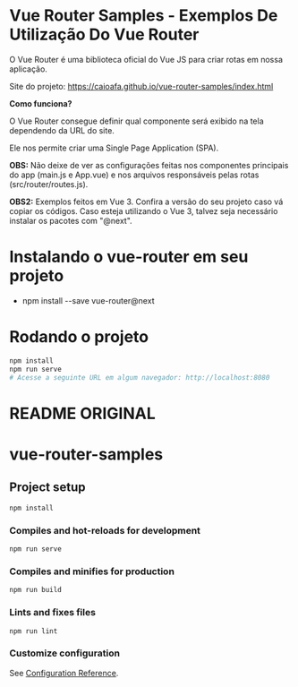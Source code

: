 # Vue Router Samples - Exemplos De Utilização Do Vue Router
O Vue Router é uma biblioteca oficial do Vue JS para criar rotas em nossa aplicação.

Site do projeto: https://caioafa.github.io/vue-router-samples/index.html

**Como funciona?**

O Vue Router consegue definir qual componente será exibido na tela dependendo da URL do site.

Ele nos permite criar uma Single Page Application (SPA).


**OBS:** Não deixe de ver as configurações feitas nos componentes principais do app (main.js e App.vue) e nos arquivos responsáveis pelas rotas (src/router/routes.js).

**OBS2:** Exemplos feitos em Vue 3. Confira a versão do seu projeto caso vá copiar os códigos. Caso esteja utilizando o Vue 3, talvez seja necessário instalar os pacotes com "@next".

# Instalando o vue-router em seu projeto
- npm install --save vue-router@next

# Rodando o projeto
```bash
npm install
npm run serve
# Acesse a seguinte URL em algum navegador: http://localhost:8080
```

# README ORIGINAL
# vue-router-samples

## Project setup
```
npm install
```

### Compiles and hot-reloads for development
```
npm run serve
```

### Compiles and minifies for production
```
npm run build
```

### Lints and fixes files
```
npm run lint
```

### Customize configuration
See [Configuration Reference](https://cli.vuejs.org/config/).

